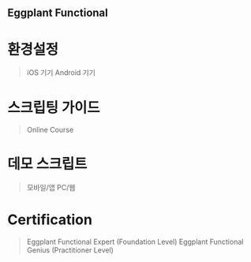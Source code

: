 ## Eggplant Functional

# 환경설정
> 
> iOS 기기
> Android 기기

# 스크립팅 가이드
> Online Course
> 

# 데모 스크립트
> 모바일/앱
> PC/웹

# Certification
> Eggplant Functional Expert (Foundation Level)
> Eggplant Functional Genius (Practitioner Level)
